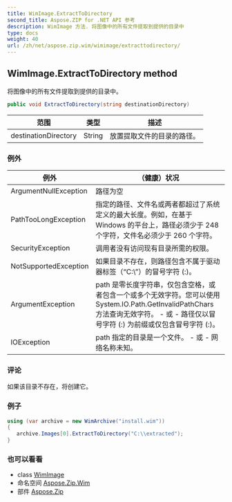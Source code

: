 ```yaml
---
title: WimImage.ExtractToDirectory
second_title: Aspose.ZIP for .NET API 参考
description: WimImage 方法. 将图像中的所有文件提取到提供的目录中
type: docs
weight: 40
url: /zh/net/aspose.zip.wim/wimimage/extracttodirectory/
---
```

## WimImage.ExtractToDirectory method

将图像中的所有文件提取到提供的目录中。

```csharp
public void ExtractToDirectory(string destinationDirectory)
```

| 范围 | 类型 | 描述 |
| --- | --- | --- |
| destinationDirectory | String | 放置提取文件的目录的路径。 |

### 例外

| 例外 | （健康）状况 |
| --- | --- |
| ArgumentNullException | 路径为空 |
| PathTooLongException | 指定的路径、文件名或两者都超过了系统定义的最大长度。例如，在基于 Windows 的平台上，路径必须少于 248 个字符，文件名必须少于 260 个字符。 |
| SecurityException | 调用者没有访问现有目录所需的权限。 |
| NotSupportedException | 如果目录不存在，则路径包含不属于驱动器标签（“C:\”）的冒号字符 (:)。 |
| ArgumentException | path 是零长度字符串，仅包含空格，或者包含一个或多个无效字符。您可以使用 System.IO.Path.GetInvalidPathChars 方法查询无效字符。 - 或 - 路径仅以冒号字符 (:) 为前缀或仅包含冒号字符 (:)。 |
| IOException | path 指定的目录是一个文件。 - 或 - 网络名称未知。 |

### 评论

如果该目录不存在，将创建它。

### 例子

```csharp
using (var archive = new WimArchive("install.wim")) 
{ 
   archive.Images[0].ExtractToDirectory("C:\\extracted");
}
```

### 也可以看看

* class [WimImage](../)
* 命名空间 [Aspose.Zip.Wim](../../wimimage/)
* 部件 [Aspose.Zip](../../../)


